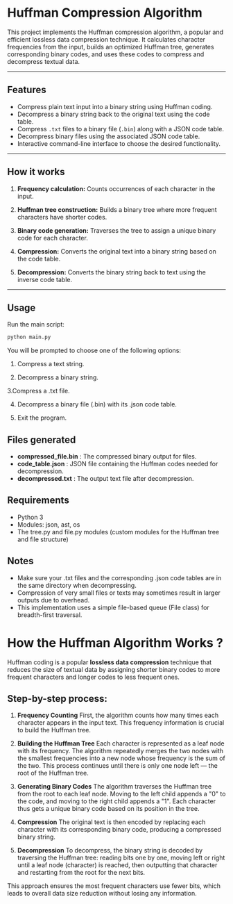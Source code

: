 # Huffman Compression Algorithm

This project implements the Huffman compression algorithm, a popular and efficient lossless data compression technique. It calculates character frequencies from the input, builds an optimized Huffman tree, generates corresponding binary codes, and uses these codes to compress and decompress textual data.

---

## Features

- Compress plain text input into a binary string using Huffman coding.
- Decompress a binary string back to the original text using the code table.
- Compress `.txt` files to a binary file (`.bin`) along with a JSON code table.
- Decompress binary files using the associated JSON code table.
- Interactive command-line interface to choose the desired functionality.

---

## How it works

1. **Frequency calculation:** Counts occurrences of each character in the input.

2. **Huffman tree construction:** Builds a binary tree where more frequent characters have shorter codes.

3. **Binary code generation:** Traverses the tree to assign a unique binary code for each character.

4. **Compression:** Converts the original text into a binary string based on the code table.

5. **Decompression:** Converts the binary string back to text using the inverse code table.

---

## Usage

Run the main script:

```bash
python main.py
```


You will be prompted to choose one of the following options:

1. Compress a text string.

2. Decompress a binary string.

3.Compress a .txt file.

4. Decompress a binary file (.bin) with its .json code table.

5. Exit the program.

## Files generated

* **compressed_file.bin** : The compressed binary output for files.
* **code_table.json** : JSON file containing the Huffman codes needed for decompression.
* **decompressed.txt** : The output text file after decompression.

## Requirements

* Python 3
* Modules: json, ast, os
* The tree.py and file.py modules (custom modules for the Huffman tree and file structure)

## Notes

* Make sure your .txt files and the corresponding .json code tables are in the same directory when decompressing.
* Compression of very small files or texts may sometimes result in larger outputs due to overhead.
* This implementation uses a simple file-based queue (File class) for breadth-first traversal.

# How the Huffman Algorithm Works ?

Huffman coding is a popular **lossless data compression** technique that reduces the size of textual data by assigning shorter binary codes to more frequent characters and longer codes to less frequent ones.

## Step-by-step process:

1. **Frequency Counting**
    First, the algorithm counts how many times each character appears in the input text. This frequency information is crucial to build the Huffman tree.

2. **Building the Huffman Tree**
    Each character is represented as a leaf node with its frequency. The algorithm repeatedly merges the two nodes with the smallest frequencies into a new node whose frequency is the sum of the two. This process continues until there is only one node left — the root of the Huffman tree.

3. **Generating Binary Codes**
    The algorithm traverses the Huffman tree from the root to each leaf node. Moving to the left child appends a "0" to the code, and moving to the right child appends a "1". Each character thus gets a unique binary code based on its position in the tree.

4. **Compression**
    The original text is then encoded by replacing each character with its corresponding binary code, producing a compressed binary string.

5. **Decompression**
    To decompress, the binary string is decoded by traversing the Huffman tree: reading bits one by one, moving left or right until a leaf node (character) is reached, then outputting that character and restarting from the root for the next bits.

This approach ensures the most frequent characters use fewer bits, which leads to overall data size reduction without losing any information.
